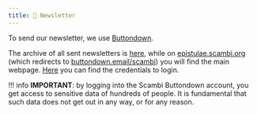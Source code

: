```yaml
---
title: 💌 Newsletter
---
```

To send our newsletter, we use [Buttondown](../tools/buttondown.md).

The archive of all sent newsletters is [here](https://buttondown.email/scambi/archive/), while on [epistulae.scambi.org](https://epistulae.scambi.org) (which redirects to [buttondown.email/scambi](https://buttondown.email/scambi)) you will find the main webpage. [Here](https://nuvola.scambi.org/apps/passwords) you can find the credentials to login.

!!! info
	**IMPORTANT**: by logging into the Scambi Buttondown account, you get access to sensitive data of hundreds of people. It is fundamental that such data does not get out in any way, or for any reason.
